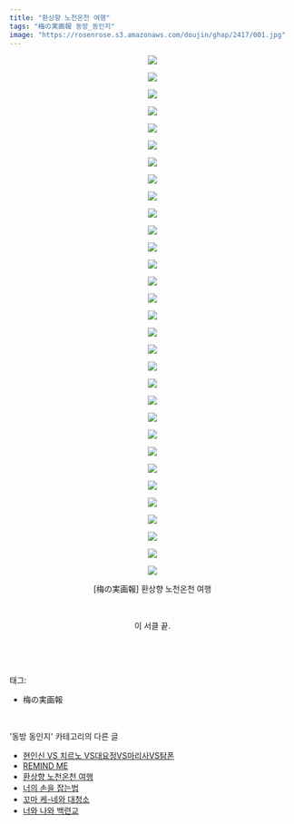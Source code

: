 ```yaml
---
title: "환상향 노천온천 여행"
tags: "梅の実画報 동방_동인지"
image: "https://rosenrose.s3.amazonaws.com/doujin/ghap/2417/001.jpg"
---
```

<div class="article">
<p style="text-align: center; clear: none; float: none;"><img src="{{ site.imgserver1 }}/ghap/2417/001.jpg"/></p>
<p style="text-align: center; clear: none; float: none;"><img src="{{ site.imgserver1 }}/ghap/2417/002.jpg"/></p>
<p style="text-align: center; clear: none; float: none;"><img src="{{ site.imgserver1 }}/ghap/2417/003.jpg"/></p>
<p style="text-align: center; clear: none; float: none;"><img src="{{ site.imgserver1 }}/ghap/2417/004.jpg"/></p>
<p style="text-align: center; clear: none; float: none;"><img src="{{ site.imgserver1 }}/ghap/2417/005.jpg"/></p>
<p style="text-align: center; clear: none; float: none;"><img src="{{ site.imgserver1 }}/ghap/2417/006.jpg"/></p>
<p style="text-align: center; clear: none; float: none;"><img src="{{ site.imgserver1 }}/ghap/2417/007.jpg"/></p>
<p style="text-align: center; clear: none; float: none;"><img src="{{ site.imgserver1 }}/ghap/2417/008.jpg"/></p>
<p style="text-align: center; clear: none; float: none;"><img src="{{ site.imgserver1 }}/ghap/2417/009.jpg"/></p>
<p style="text-align: center; clear: none; float: none;"><img src="{{ site.imgserver1 }}/ghap/2417/010.jpg"/></p>
<p style="text-align: center; clear: none; float: none;"><img src="{{ site.imgserver1 }}/ghap/2417/011.jpg"/></p>
<p style="text-align: center; clear: none; float: none;"><img src="{{ site.imgserver1 }}/ghap/2417/012.jpg"/></p>
<p style="text-align: center; clear: none; float: none;"><img src="{{ site.imgserver1 }}/ghap/2417/013.jpg"/></p>
<p style="text-align: center; clear: none; float: none;"><img src="{{ site.imgserver1 }}/ghap/2417/014.jpg"/></p>
<p style="text-align: center; clear: none; float: none;"><img src="{{ site.imgserver1 }}/ghap/2417/015.jpg"/></p>
<p style="text-align: center; clear: none; float: none;"><img src="{{ site.imgserver1 }}/ghap/2417/016.jpg"/></p>
<p style="text-align: center; clear: none; float: none;"><img src="{{ site.imgserver1 }}/ghap/2417/017.jpg"/></p>
<p style="text-align: center; clear: none; float: none;"><img src="{{ site.imgserver1 }}/ghap/2417/018.jpg"/></p>
<p style="text-align: center; clear: none; float: none;"><img src="{{ site.imgserver1 }}/ghap/2417/019.jpg"/></p>
<p style="text-align: center; clear: none; float: none;"><img src="{{ site.imgserver1 }}/ghap/2417/020.jpg"/></p>
<p style="text-align: center; clear: none; float: none;"><img src="{{ site.imgserver1 }}/ghap/2417/021.jpg"/></p>
<p style="text-align: center; clear: none; float: none;"><img src="{{ site.imgserver1 }}/ghap/2417/022.jpg"/></p>
<p style="text-align: center; clear: none; float: none;"><img src="{{ site.imgserver1 }}/ghap/2417/023.jpg"/></p>
<p style="text-align: center; clear: none; float: none;"><img src="{{ site.imgserver1 }}/ghap/2417/024.jpg"/></p>
<p style="text-align: center; clear: none; float: none;"><img src="{{ site.imgserver1 }}/ghap/2417/025.jpg"/></p>
<p style="text-align: center; clear: none; float: none;"><img src="{{ site.imgserver1 }}/ghap/2417/026.jpg"/></p>
<p style="text-align: center; clear: none; float: none;"><img src="{{ site.imgserver1 }}/ghap/2417/027.jpg"/></p>
<p style="text-align: center; clear: none; float: none;"><img src="{{ site.imgserver1 }}/ghap/2417/028.jpg"/></p>
<p style="text-align: center; clear: none; float: none;"><img src="{{ site.imgserver1 }}/ghap/2417/029.jpg"/></p>
<p style="text-align: center; clear: none; float: none;"><img src="{{ site.imgserver1 }}/ghap/2417/030.jpg"/></p>
<p style="text-align: center; clear: none; float: none;"><img src="{{ site.imgserver1 }}/ghap/2417/031.jpg"/></p>
<p style="text-align: center; clear: none; float: none;">[梅の実画報] 환상향 노천온천 여행</p>
<p style="text-align: center; clear: none; float: none;"><br/></p>
<p style="text-align: center; clear: none; float: none;">이 서클 끝.</p>
<p><br/></p>
</div><br/>
<div class="tagTrail">
<p>태그: </p>
<ul>
<li>梅の実画報</li>
</ul>
</div><br/>
<div class="another">
<p>'동방 동인지' 카테고리의 다른 글</p>
<ul>
<li><a href="/ghap_2420">현인신 VS 치르노 VS대요정VS마리사VS탐폰</a></li>
<li><a href="/ghap_2419">REMIND ME</a></li>
<li><a href="/ghap_2417">환상향 노천온천 여행</a></li>
<li><a href="/ghap_2416">너의 손을 잡는법</a></li>
<li><a href="/ghap_2415">꼬마 케-네와 대청소</a></li>
<li><a href="/ghap_2413">너와 나와 백련교</a></li>
</ul>
</div><br/>
<div class="cb_module cb_fluid">
<div class="cb_wrt cb_profile">
</div><!-- commentList close -->
</div><br/>
